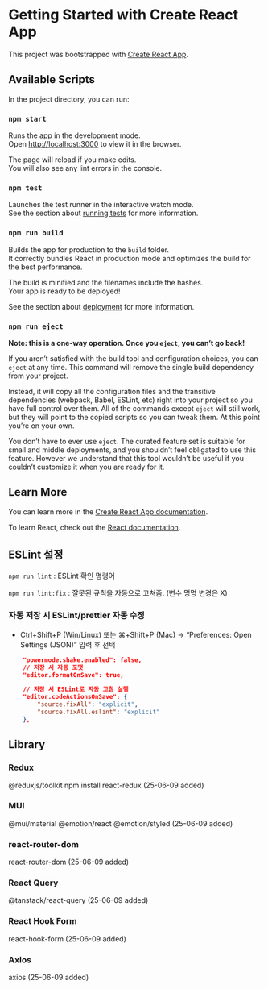 # Getting Started with Create React App

This project was bootstrapped with [Create React App](https://github.com/facebook/create-react-app).

## Available Scripts

In the project directory, you can run:

### `npm start`

Runs the app in the development mode.\
Open [http://localhost:3000](http://localhost:3000) to view it in the browser.

The page will reload if you make edits.\
You will also see any lint errors in the console.

### `npm test`

Launches the test runner in the interactive watch mode.\
See the section about [running tests](https://facebook.github.io/create-react-app/docs/running-tests) for more information.

### `npm run build`

Builds the app for production to the `build` folder.\
It correctly bundles React in production mode and optimizes the build for the best performance.

The build is minified and the filenames include the hashes.\
Your app is ready to be deployed!

See the section about [deployment](https://facebook.github.io/create-react-app/docs/deployment) for more information.

### `npm run eject`

**Note: this is a one-way operation. Once you `eject`, you can’t go back!**

If you aren’t satisfied with the build tool and configuration choices, you can `eject` at any time. This command will remove the single build dependency from your project.

Instead, it will copy all the configuration files and the transitive dependencies (webpack, Babel, ESLint, etc) right into your project so you have full control over them. All of the commands except `eject` will still work, but they will point to the copied scripts so you can tweak them. At this point you’re on your own.

You don’t have to ever use `eject`. The curated feature set is suitable for small and middle deployments, and you shouldn’t feel obligated to use this feature. However we understand that this tool wouldn’t be useful if you couldn’t customize it when you are ready for it.

## Learn More

You can learn more in the [Create React App documentation](https://facebook.github.io/create-react-app/docs/getting-started).

To learn React, check out the [React documentation](https://reactjs.org/).

## ESLint 설정

`npm run lint` : ESLint 확인 명령어

`npm run lint:fix` : 잘못된 규칙을 자동으로 고쳐줌. (변수 명명 변경은 X)


### 자동 저장 시 ESLint/prettier 자동 수정

- Ctrl+Shift+P (Win/Linux) 또는 ⌘+Shift+P (Mac) → “Preferences: Open Settings (JSON)” 입력 후 선택

``` json
    "powermode.shake.enabled": false,
    // 저장 시 자동 포맷
    "editor.formatOnSave": true,

    // 저장 시 ESLint로 자동 고침 실행
    "editor.codeActionsOnSave": {
        "source.fixAll": "explicit",
        "source.fixAll.eslint": "explicit"
    },
```


## Library

### Redux
@reduxjs/toolkit npm install react-redux (25-06-09 added)
### MUI	
@mui/material @emotion/react @emotion/styled (25-06-09 added)
### react-router-dom	
react-router-dom (25-06-09 added)
### React Query	
@tanstack/react-query (25-06-09 added)
### React Hook Form	
react-hook-form (25-06-09 added)
### Axios	
axios (25-06-09 added)

